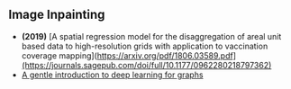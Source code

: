 ## Image Inpainting
- **(2019)** [A spatial regression model for the disaggregation of areal unit based data to high-resolution grids with application to vaccination coverage mapping](https://arxiv.org/pdf/1806.03589.pdf](https://journals.sagepub.com/doi/full/10.1177/0962280218797362)
- [A gentle introduction to deep learning for graphs](https://arxiv.org/abs/1912.12693)

